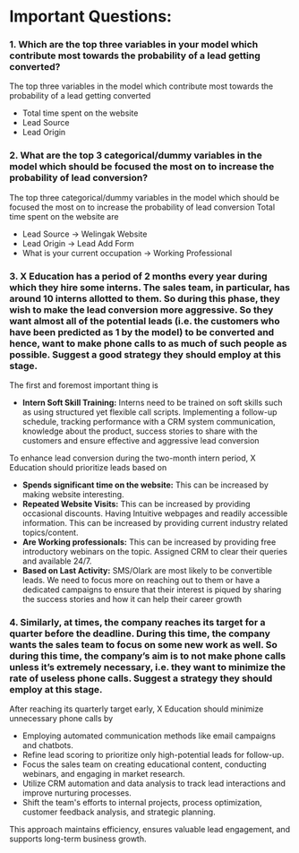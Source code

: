 # Important Questions:

### 1. Which are the top three variables in your model which contribute most towards the probability of a lead getting converted?

The top three variables in the model which contribute most towards the probability of a lead getting converted
   - Total time spent on the website
   - Lead Source
   - Lead Origin


### 2. What are the top 3 categorical/dummy variables in the model which should be focused the most on to increase the probability of lead conversion?

The top three categorical/dummy variables in the model which should be focused the most on to increase the probability of lead conversion Total time spent on the website are

   - Lead Source -> Welingak Website 
   - Lead Origin -> Lead Add Form 
   - What is your current occupation -> Working Professional

### 3. X Education has a period of 2 months every year during which they hire some interns. The sales team, in particular, has around 10 interns allotted to them. So during this phase, they wish to make the lead conversion more aggressive. So they want almost all of the potential leads (i.e. the customers who have been predicted as 1 by the model) to be converted and hence, want to make phone calls to as much of such people as possible. Suggest a good strategy they should employ at this stage.

The first and foremost important thing is

   - **Intern Soft Skill Training:** Interns need to be trained on soft skills such as using structured yet flexible call scripts. Implementing a follow-up schedule, tracking performance with a CRM system communication, knowledge about the product, success stories to share with the customers and ensure effective and aggressive lead conversion

To enhance lead conversion during the two-month intern period, X Education should prioritize leads based on 

   - **Spends significant time on the website:** This can be increased by making website interesting. 
   - **Repeated Website Visits:** This can be increased by providing occasional discounts. Having Intuitive webpages and readily accessible information. This can be increased by providing current industry related topics/content.
   - **Are Working professionals:** This can be increased by providing free introductory webinars on the topic. Assigned CRM to clear their queries and available 24/7.  
   - **Based on Last Activity:** SMS/Olark are most likely to be convertible leads. We need to focus more on reaching out to them or have a dedicated campaigns to ensure that their interest is piqued by sharing the success stories and how it can help their career growth


### 4. Similarly, at times, the company reaches its target for a quarter before the deadline. During this time, the company wants the sales team to focus on some new work as well. So during this time, the company’s aim is to not make phone calls unless it’s extremely necessary, i.e. they want to minimize the rate of useless phone calls. Suggest a strategy they should employ at this stage.


After reaching its quarterly target early, X Education should minimize unnecessary phone calls by 


   - Employing automated communication methods like email campaigns and chatbots. 
   - Refine lead scoring to prioritize only high-potential leads for follow-up. 
   - Focus the sales team on creating educational content, conducting webinars, and engaging in market research. 
   - Utilize CRM automation and data analysis to track lead interactions and improve nurturing processes. 
   - Shift the team's efforts to internal projects, process optimization, customer feedback analysis, and strategic planning. 


This approach maintains efficiency, ensures valuable lead engagement, and supports long-term business growth.
